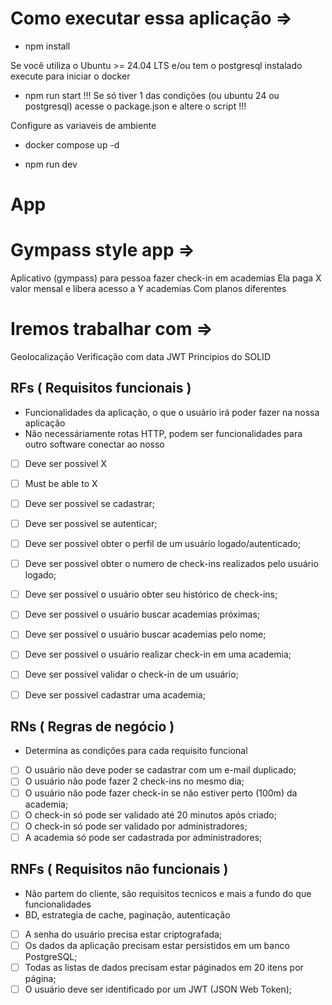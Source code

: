 # Como executar essa aplicação =>

- npm install

Se você utiliza o Ubuntu >= 24.04 LTS e/ou tem o postgresql instalado execute para iniciar o docker
- npm run start
!!! Se só tiver 1 das condições (ou ubuntu 24 ou postgresql) acesse o package.json e altere o script !!!

Configure as variaveis de ambiente

- docker compose up -d

- npm run dev

# App

# Gympass style app => 
Aplicativo (gympass) para pessoa fazer check-in em academias
Ela paga X valor mensal e libera acesso a Y academias
Com planos diferentes

# Iremos trabalhar com =>

Geolocalização
Verificação com data
JWT
Principios do SOLID

## RFs ( Requisitos funcionais )
- Funcionalidades da aplicação, o que o usuário irá poder fazer na nossa aplicação
- Não necessáriamente rotas HTTP, podem ser funcionalidades para outro software conectar ao nosso
- [ ] Deve ser possivel X
- [ ] Must be able to X 

- [ ] Deve ser possivel se cadastrar;
- [ ] Deve ser possivel se autenticar;
- [ ] Deve ser possivel obter o perfil de um usuário logado/autenticado;
- [ ] Deve ser possivel obter o numero de check-ins realizados pelo usuário logado;
- [ ] Deve ser possivel o usuário obter seu histórico de check-ins;
- [ ] Deve ser possivel o usuário buscar academias próximas;
- [ ] Deve ser possivel o usuário buscar academias pelo nome;
- [ ] Deve ser possivel o usuário realizar check-in em uma academia;
- [ ] Deve ser possivel validar o check-in de um usuário;
- [ ] Deve ser possivel cadastrar uma academia;

## RNs ( Regras de negócio )
- Determina as condições para cada requisito funcional

- [ ] O usuário não deve poder se cadastrar com um e-mail duplicado;
- [ ] O usuário não pode fazer 2 check-ins no mesmo dia;
- [ ] O usuário não pode fazer check-in se não estiver perto (100m) da academia;
- [ ] O check-in só pode ser validado até 20 minutos após criado;
- [ ] O check-in só pode ser validado por administradores;
- [ ] A academia só pode ser cadastrada por administradores;

## RNFs ( Requisitos não funcionais )
- Não partem do cliente, são requisitos tecnicos e mais a fundo do que funcionalidades
- BD, estrategia de cache, paginação, autenticação

- [ ] A senha do usuário precisa estar criptografada;
- [ ] Os dados da aplicação precisam estar persistidos em um banco PostgreSQL;
- [ ] Todas as listas de dados precisam estar páginados em 20 itens por página;
- [ ] O usuário deve ser identificado por um JWT (JSON Web Token);